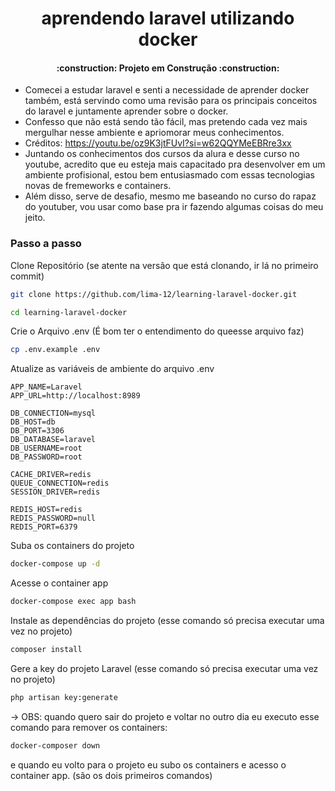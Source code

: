 <h1 align="center">
    aprendendo laravel utilizando docker
</h1>

<h4 align="center">
    :construction: Projeto em Construção    :construction:
</h4>

- Comecei a estudar laravel e senti a necessidade de aprender docker também, está servindo como uma revisão para os principais conceitos do laravel e juntamente aprender sobre o docker.
- Confesso que não está sendo tão fácil, mas pretendo cada vez mais mergulhar nesse ambiente e apriomorar meus conhecimentos.
- Créditos: https://youtu.be/oz9K3jtFUvI?si=w62QQYMeEBRre3xx
- Juntando os conhecimentos dos cursos da alura e desse curso no youtube, acredito que eu esteja mais capacitado pra desenvolver em um ambiente profisional, estou bem entusiasmado com essas tecnologias novas de fremeworks e containers.
- Além disso, serve de desafio, mesmo me baseando no curso do rapaz do youtuber, vou usar como base pra ir fazendo algumas coisas do meu jeito.

### Passo a passo
Clone Repositório (se atente na versão que está clonando, ir lá no primeiro commit)
```sh
git clone https://github.com/lima-12/learning-laravel-docker.git
```
```sh
cd learning-laravel-docker
```


Crie o Arquivo .env (É bom ter o entendimento do queesse arquivo faz)
```sh
cp .env.example .env
```


Atualize as variáveis de ambiente do arquivo .env
```dosini
APP_NAME=Laravel
APP_URL=http://localhost:8989

DB_CONNECTION=mysql
DB_HOST=db
DB_PORT=3306
DB_DATABASE=laravel
DB_USERNAME=root
DB_PASSWORD=root

CACHE_DRIVER=redis
QUEUE_CONNECTION=redis
SESSION_DRIVER=redis

REDIS_HOST=redis
REDIS_PASSWORD=null
REDIS_PORT=6379
```


Suba os containers do projeto
```sh
docker-compose up -d
```


Acesse o container app
```sh
docker-compose exec app bash
```


Instale as dependências do projeto (esse comando só precisa executar uma vez no projeto)
```sh
composer install
```


Gere a key do projeto Laravel (esse comando só precisa executar uma vez no projeto)
```sh
php artisan key:generate
```


-> OBS: quando quero sair do projeto e voltar no outro dia eu executo esse comando para remover os containers:
```sh
docker-composer down
```
e quando eu volto para o projeto eu subo os containers e acesso o container app. (são os dois primeiros comandos)